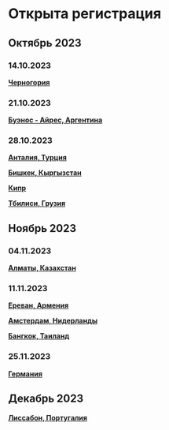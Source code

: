 # Открыта регистрация

## Октябрь 2023

### 14.10.2023

**[Черногория](/./upcoming-events/montenegro-14.10.2023.md)**

### 21.10.2023

**[Буэнос - Айрес, Аргентина](/./upcoming-events/argentina.md)**

### 28.10.2023

**[Анталия, Турция](/./upcoming-events/Antalya-28.10.2023.md)**

**[Бишкек, Кыргызстан](/./upcoming-events/bishkek.md)**

**[Кипр](/./upcoming-events/cyprus.md)**

**[Тбилиси, Грузия](/./upcoming-events/tbilisi.md)**

## Ноябрь 2023

### 04.11.2023

**[Алматы, Казахстан](/./upcoming-events/almaty-04.11.2023.md)**

### 11.11.2023

**[Ереван, Армения](/./upcoming-events/Yerevan.md)**

**[Амстердам, Нидерланды](/./upcoming-events/amsterdam-11.11.2023.md)**

**[Бангкок, Таиланд](/./upcoming-events/bangkok.md)**

### 25.11.2023

**[Германия](/./upcoming-events/germany.md)**

## Декабрь 2023

**[Лиссабон, Португалия](/./upcoming-events/Portugal.md)**
